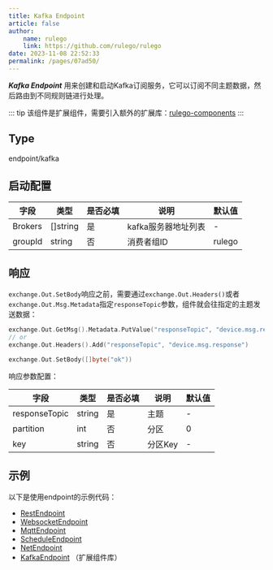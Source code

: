 ```yaml
---
title: Kafka Endpoint
article: false
author:
    name: rulego
    link: https://github.com/rulego/rulego
date: 2023-11-08 22:52:33
permalink: /pages/07ad50/
---
```


***Kafka Endpoint*** 用来创建和启动Kafka订阅服务，它可以订阅不同主题数据，然后路由到不同规则链进行处理。

::: tip 
该组件是扩展组件，需要引入额外的扩展库：[rulego-components](https://github.com/rulego/rulego-components)
:::

## Type

endpoint/kafka

## 启动配置

| 字段                               | 类型       | 是否必填 | 说明           | 默认值    |
|----------------------------------|----------|------|--------------|--------|
| Brokers                          | []string | 是    | kafka服务器地址列表 | -      |
| groupId <Badge text="v0.23.0+"/> | string   | 否    | 消费者组ID       | rulego |

## 响应

`exchange.Out.SetBody`响应之前，需要通过`exchange.Out.Headers()`或者`exchange.Out.Msg.Metadata`指定`responseTopic`参数，组件就会往指定的主题发送数据：

```go
exchange.Out.GetMsg().Metadata.PutValue("responseTopic", "device.msg.response")
// or
exchange.Out.Headers().Add("responseTopic", "device.msg.response")

exchange.Out.SetBody([]byte("ok"))
```

响应参数配置：

| 字段            | 类型     | 是否必填 | 说明    | 默认值 |
|---------------|--------|------|-------|-----|
| responseTopic | string | 是    | 主题    | -   |
| partition     | int    | 否    | 分区    | 0   |
| key           | string | 否    | 分区Key | -   |

## 示例

以下是使用endpoint的示例代码：

- [RestEndpoint](https://github.com/rulego/rulego/tree/main/examples/http_endpoint/http_endpoint.go)
- [WebsocketEndpoint](https://github.com/rulego/rulego/tree/main/endpoint/websocket/websocket_test.go)
- [MqttEndpoint](https://github.com/rulego/rulego/tree/main/endpoint/mqtt/mqtt_test.go)
- [ScheduleEndpoint](https://github.com/rulego/rulego/tree/main/endpoint/schedule/schedule_test.go)
- [NetEndpoint](https://github.com/rulego/rulego-components/blob/main/endpoint/net/net_test.go)
- [KafkaEndpoint](https://github.com/rulego/rulego-components/blob/main/endpoint/kafka/kafka_test.go) （扩展组件库）